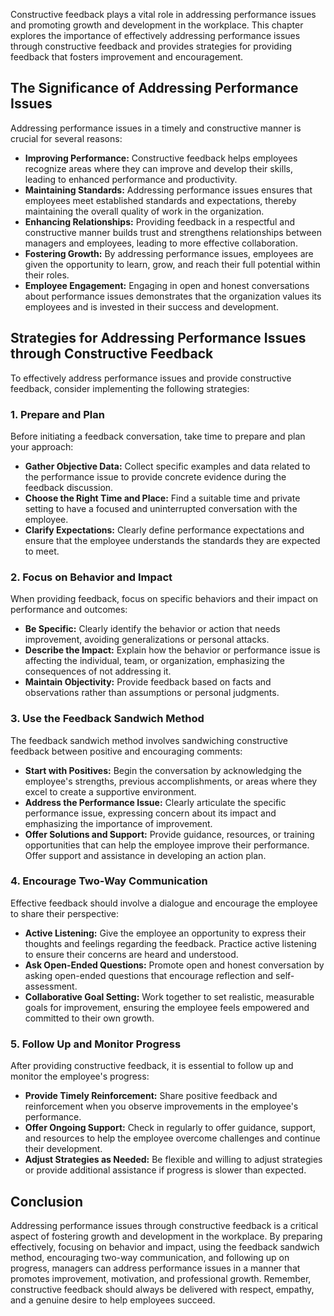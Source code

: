 
Constructive feedback plays a vital role in addressing performance issues and promoting growth and development in the workplace. This chapter explores the importance of effectively addressing performance issues through constructive feedback and provides strategies for providing feedback that fosters improvement and encouragement.

The Significance of Addressing Performance Issues
-------------------------------------------------

Addressing performance issues in a timely and constructive manner is crucial for several reasons:

* **Improving Performance:** Constructive feedback helps employees recognize areas where they can improve and develop their skills, leading to enhanced performance and productivity.
* **Maintaining Standards:** Addressing performance issues ensures that employees meet established standards and expectations, thereby maintaining the overall quality of work in the organization.
* **Enhancing Relationships:** Providing feedback in a respectful and constructive manner builds trust and strengthens relationships between managers and employees, leading to more effective collaboration.
* **Fostering Growth:** By addressing performance issues, employees are given the opportunity to learn, grow, and reach their full potential within their roles.
* **Employee Engagement:** Engaging in open and honest conversations about performance issues demonstrates that the organization values its employees and is invested in their success and development.

Strategies for Addressing Performance Issues through Constructive Feedback
--------------------------------------------------------------------------

To effectively address performance issues and provide constructive feedback, consider implementing the following strategies:

### 1. **Prepare and Plan**

Before initiating a feedback conversation, take time to prepare and plan your approach:

* **Gather Objective Data:** Collect specific examples and data related to the performance issue to provide concrete evidence during the feedback discussion.
* **Choose the Right Time and Place:** Find a suitable time and private setting to have a focused and uninterrupted conversation with the employee.
* **Clarify Expectations:** Clearly define performance expectations and ensure that the employee understands the standards they are expected to meet.

### 2. **Focus on Behavior and Impact**

When providing feedback, focus on specific behaviors and their impact on performance and outcomes:

* **Be Specific:** Clearly identify the behavior or action that needs improvement, avoiding generalizations or personal attacks.
* **Describe the Impact:** Explain how the behavior or performance issue is affecting the individual, team, or organization, emphasizing the consequences of not addressing it.
* **Maintain Objectivity:** Provide feedback based on facts and observations rather than assumptions or personal judgments.

### 3. **Use the Feedback Sandwich Method**

The feedback sandwich method involves sandwiching constructive feedback between positive and encouraging comments:

* **Start with Positives:** Begin the conversation by acknowledging the employee's strengths, previous accomplishments, or areas where they excel to create a supportive environment.
* **Address the Performance Issue:** Clearly articulate the specific performance issue, expressing concern about its impact and emphasizing the importance of improvement.
* **Offer Solutions and Support:** Provide guidance, resources, or training opportunities that can help the employee improve their performance. Offer support and assistance in developing an action plan.

### 4. **Encourage Two-Way Communication**

Effective feedback should involve a dialogue and encourage the employee to share their perspective:

* **Active Listening:** Give the employee an opportunity to express their thoughts and feelings regarding the feedback. Practice active listening to ensure their concerns are heard and understood.
* **Ask Open-Ended Questions:** Promote open and honest conversation by asking open-ended questions that encourage reflection and self-assessment.
* **Collaborative Goal Setting:** Work together to set realistic, measurable goals for improvement, ensuring the employee feels empowered and committed to their own growth.

### 5. **Follow Up and Monitor Progress**

After providing constructive feedback, it is essential to follow up and monitor the employee's progress:

* **Provide Timely Reinforcement:** Share positive feedback and reinforcement when you observe improvements in the employee's performance.
* **Offer Ongoing Support:** Check in regularly to offer guidance, support, and resources to help the employee overcome challenges and continue their development.
* **Adjust Strategies as Needed:** Be flexible and willing to adjust strategies or provide additional assistance if progress is slower than expected.

Conclusion
----------

Addressing performance issues through constructive feedback is a critical aspect of fostering growth and development in the workplace. By preparing effectively, focusing on behavior and impact, using the feedback sandwich method, encouraging two-way communication, and following up on progress, managers can address performance issues in a manner that promotes improvement, motivation, and professional growth. Remember, constructive feedback should always be delivered with respect, empathy, and a genuine desire to help employees succeed.
